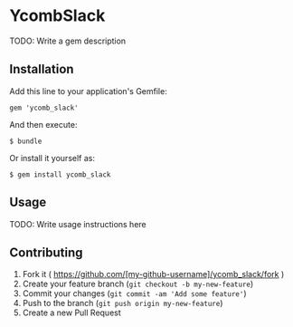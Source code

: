 # YcombSlack

TODO: Write a gem description

## Installation

Add this line to your application's Gemfile:

    gem 'ycomb_slack'

And then execute:

    $ bundle

Or install it yourself as:

    $ gem install ycomb_slack

## Usage

TODO: Write usage instructions here

## Contributing

1. Fork it ( https://github.com/[my-github-username]/ycomb_slack/fork )
2. Create your feature branch (`git checkout -b my-new-feature`)
3. Commit your changes (`git commit -am 'Add some feature'`)
4. Push to the branch (`git push origin my-new-feature`)
5. Create a new Pull Request
